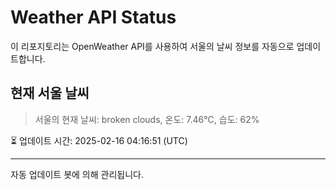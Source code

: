 
# Weather API Status

이 리포지토리는 OpenWeather API를 사용하여 서울의 날씨 정보를 자동으로 업데이트합니다.

## 현재 서울 날씨
> 서울의 현재 날씨: broken clouds, 온도: 7.46°C, 습도: 62%

⏳ 업데이트 시간: 2025-02-16 04:16:51 (UTC)

---
자동 업데이트 봇에 의해 관리됩니다.
